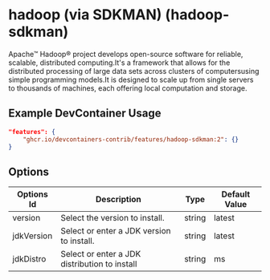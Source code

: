 
# hadoop (via SDKMAN) (hadoop-sdkman)

Apache™ Hadoop® project develops open-source software for reliable, scalable,
distributed computing.It's a framework that allows for the distributed
processing of large data sets across clusters of computersusing simple
programming models.It is designed to scale up from single servers to thousands
of machines, each offering local computation and storage.

## Example DevContainer Usage

```json
"features": {
    "ghcr.io/devcontainers-contrib/features/hadoop-sdkman:2": {}
}
```

## Options

| Options Id | Description | Type | Default Value |
|-----|-----|-----|-----|
| version | Select the version to install. | string | latest |
| jdkVersion | Select or enter a JDK version to install. | string | latest |
| jdkDistro | Select or enter a JDK distribution to install | string | ms |


